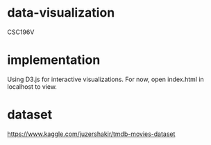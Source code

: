 # data-visualization
 CSC196V
# implementation
 Using D3.js for interactive visualizations. For now, open index.html in localhost to view.

# dataset
https://www.kaggle.com/juzershakir/tmdb-movies-dataset
